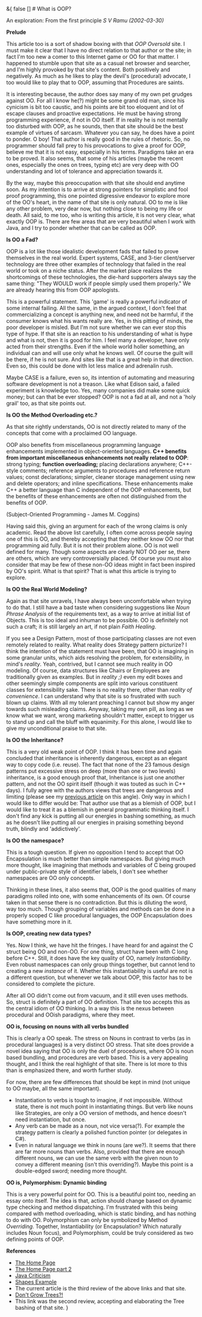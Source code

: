 &{<nil> false <nil> <nil> [] <nil> <nil> <nil> <nil> # What is OOP?

An exploration: From the first principle
*S V Ramu (2002-03-30)*

**Prelude**

This article too is a sort of shadow boxing with that *OOP Oversold* site. I must make it clear that I have no direct relation to that author or the site; in fact I'm too new a comer to this Internet game or OO for that matter. I happened to stumble upon that site as a casual net browser and searcher, and I'm highly provoked by that site's content. Both positively and negatively. As much as he likes to play the devil's (procedural) advocate, I too would like to play that to OOP, assuming that Procedures are saints.

It is interesting because, the author does say many of my own pet grudges against OO. For all I know he(?) might be some grand old man, since his cynicism is bit too caustic, and his points are bit too eloquent and lot of escape clauses and proactive expectations. He must be having strong programming experience, if not in OO itself. If in reality he is not mentally too disturbed with OOP, as he sounds, then that site should be the best example of virtues of sarcasm. Whatever you can say, he does have a point to ponder. O boy! That author is really good in the rules of rhetoric. So, no programmer should fall prey to his provocations to give a proof for OOP, believe me that it is not easy, especially in his terms. Paradigms take an era to be proved. It also seems, that some of his articles (maybe the recent ones, especially the ones on trees, typing etc) are very deep with OO understanding and lot of tolerance and appreciation towards it.

By the way, maybe this preoccupation with that site should end anytime soon. As my intention is to arrive at strong pointers for simplistic and fool proof programming, this one pointed digressive endeavor to explore more of the OO's heart, in the name of that site is only natural. OO to me is like any other problem, very dear now, but nothing close to being my life or death. All said, to me too, who is writing this article, it is not very clear, what exactly OOP is. There are few areas that are very beautiful when I work with Java, and I try to ponder whether that can be called as OOP.

**Is OO a Fad?**

OOP is a lot like those idealistic development fads that failed to prove themselves in the real world. Expert systems, CASE, and 3-tier client/server technology are three other examples of technology that failed in the real world or took on a niche status. After the market place realizes the shortcomings of these technologies, the die-hard supporters always say the same thing: "They WOULD work if people simply used them properly." We are already hearing this from OOP apologists.

This is a powerful statement. This 'game' is really a powerful indicator of some internal failing. All the same, in the argued context, I don't feel that commercializing a concept is anything new, and need not be harmful, if the consumer knows what his wants really are. Yes, in this pitting of minds, the poor developer is misled. But I'm not sure whether we can ever stop this type of hype. If that site is an reaction to his understanding of what is hype and what is not, then it is good for him. I feel many a developer, have only acted from their strengths. Even if the whole world holler something, an individual can and will use only what he knows well. Of course the guilt will be there, if he is not sure. And sites like that is a great help in that direction. Even so, this could be done with lot less malice and adrenalin rush.

Maybe CASE is a failure, even so, its intention of automating and measuring software development is not a treason. Like what Edison said, a failed experiment is knowledge too. Yes, many companies did make some quick money; but can that be ever stopped? OOP is not a fad at all, and not a 'holy grail' too, as that site points out.

**Is OO the Method Overloading etc.?**

As that site rightly understands, OO is not directly related to many of the concepts that come with a proclaimed OO language.

OOP also benefits from miscellaneous programming language enhancements implemented in object-oriented languages. **C++ benefits from important miscellaneous enhancements not really related to OOP**: strong typing; **function overloading;** placing declarations anywhere; C++-style comments; reference arguments to procedures and reference return values; const declarations; simpler, cleaner storage management using new and delete operators; and inline specifications. These enhancements make C++ a better language than C independent of the OOP enhancements, but the benefits of these enhancements are often not distinguished from the benefits of OOP.

(Subject-Oriented Programming - James M. Coggins)

Having said this, giving an argument for each of the wrong claims is only academic. Read the above list carefully, I often come across people saying one of this is OO, and thereby accepting that they neither know OO nor that programming aid fully. But it is not their problem alone. OO is not well defined for many. Though some aspects are clearly NOT OO per se, there are others, which are very controversially placed. Of course you must also consider that may be few of these non-OO ideas might in fact been inspired by OO's spirit. What is that spirit? That is what this article is trying to explore.

**Is OO the Real World Modeling?**

Again as that site unravels, I have always been uncomfortable when trying to do that. I still have a bad taste when considering suggestions like *Noun Phrase Analysis* of the requirements text, as a way to arrive at initial list of Objects. This is too ideal and inhuman to be possible. OO is definitely not such a craft; it is still largely an art, if not plain *Faith Healing*.

If you see a Design Pattern, most of those participating classes are not even remotely related to reality. What reality does Strategy pattern picturize? I think the intention of the statement must have been, that OO is imagining in some granular units, which aids resolving the problem, for extensibility, in mind's *reality*. Yeah, contrived, but I cannot see much reality in OO modeling. Of course, data structures like Chairs or Employees are traditionally given as examples. But in *reality ;)* even my edit boxes and other seemingly simple components are split into various constituent classes for extensibility sake. There is no reality there, other than *reality of convenience*. I can understand why that site is so frustrated with such blown up claims. With all my tolerant preaching I cannot but show my anger towards such misleading claims. Anyway, taking my own pill, as long as we know what we want, wrong marketing shouldn't matter, except to trigger us to stand up and call the bluff with equanimity. For this alone, I would like to give my unconditional praise to that site.

**Is OO the Inheritance?**

This is a very old weak point of OOP. I think it has been time and again concluded that inheritance is inherently dangerous, except as an elegant way to copy code (i.e. reuse). The fact that none of the 23 famous design patterns put excessive stress on deep (more than one or two levels) inheritance, is a good enough proof that, Inheritance is just one another pattern, and not the OO spirit itself (though it was touted as such in C++ days). I fully agree with the authors views that trees are dangerous and limiting (please see my [previous article](https://tattvum.com/Articles/2002/2002-03/2002-03-31/Ramu-SE-20020330-WhatIsOOP.html#TREESBAD) on this angle). Only way in which I would like to differ would be: That author use that as a blemish of OOP, but I would like to treat it as a blemish in general programmatic thinking itself. I don't find any kick is putting all our energies in bashing something, as much as he doesn't like putting all our energies in praising something beyond truth, blindly and 'addictively'.

**Is OO the namespace?**

This is a tough question. If given no opposition I tend to accept that OO Encapsulation is much better than simple namespaces. But giving much more thought, like imagining that methods and variables of C being grouped under public-private style of identifier labels, I don't see whether namespaces are OO only concepts.

Thinking in these lines, it also seems that, OOP is the good qualities of many paradigms rolled into one, with some enhancements of its own. Of course taken in that sense there is no contradiction. But this is diluting the word, way too much. Though grouping of variables and methods can be done in a properly scoped C like procedural languages, the OOP Encapsulation does have something more in it.

**Is OOP, creating new data types?**

Yes. Now I think, we have hit the fringes. I have heard for and against the C struct being OO and non-OO. For one thing, struct have been with C long before C++. Still, it does have the key quality of OO, namely *Instantiability*. Even robust namespaces can only group things together, but cannot lend to creating a new *instance* of it. Whether this instantiability is useful are not is a different question, but whenever we talk about OOP, this factor has to be considered to complete the picture.

After all OO didn't come out from vacuum, and it still even uses methods. So, struct is definitely a part of OO definition. That site too accepts this as the central idiom of OO thinking. In a way this is the nexus between procedural and OOish paradigms, where they meet.

**OO is, focusing on nouns with all verbs bundled**

This is clearly a OO speak. The stress on Nouns in contrast to verbs (as in procedural languages) is a very distinct OO stress. That site does provide a novel idea saying that OO is only the duel of procedures, where OO is noun based bundling, and procedures are verb based. This is a very appealing thought, and I think the real highlight of that site. There is lot more to this than is emphasized there, and worth further study.

For now, there are few differences that should be kept in mind (not unique to OO maybe, all the same important).

*   Instantiation to verbs is tough to imagine, if not impossible. Without state, there is not much point in instantiating things. But verb like nouns like Strategies, are only a OO version of methods, and hence doesn't need instantiation, but once.
*   Any verb can be made as a noun, not vice versa(?). For example the strategy pattern is clearly a polished function pointer (or delegates in C#).
*   Even in natural language we think in nouns (are we?). It seems that there are far more nouns than verbs. Also, provided that there are enough different nouns, we can use the same verb with the given noun to convey a different meaning (isn't this overriding?). Maybe this point is a double-edged sword; needing more thought.

**OO is, Polymorphism: Dynamic binding**

This is a very powerful point for OO. This is a beautiful point too, needing an essay onto itself. The idea is that, action should change based on dynamic type checking and method dispatching. I'm frustrated with this being compared with method overloading, which is static binding, and has nothing to do with OO. Polymorphism can only be symbolized by Method *Overriding*. Together, Instantiability (or Encapsulation? Which naturally includes Noun focus), and Polymorphism, could be truly considered as two defining points of OOP.

**References**

*   [The Home Page](https://www.geocities.com/tablizer/oopbad.htm)
*   [The Home Page part 2](https://www.geocities.com/tablizer/miscoop.htm)
*   [Java Criticism](https://www.geocities.com/tablizer/javacrit.htm)
*   [Shapes Example](https://www.geocities.com/tablizer/shapes.htm)
*   The current article is the third review of the above links and that site.
*   [Don't Grow Trees?!](https://www.tattvum.com/Articles/2002/2002-03/2002-03-31/Ramu-SE-20020325-DontGrowTrees.html)
*   This link was the second review, accepting and elaborating the Tree bashing of that site.
}
